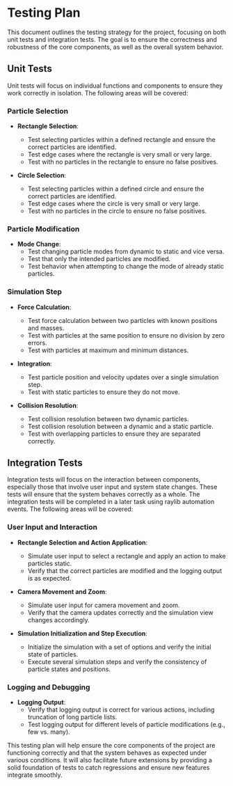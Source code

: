 # Testing Plan

This document outlines the testing strategy for the project, focusing on both unit tests and integration tests. The goal is to ensure the correctness and robustness of the core components, as well as the overall system behavior.

## Unit Tests

Unit tests will focus on individual functions and components to ensure they work correctly in isolation. The following areas will be covered:

### Particle Selection
- **Rectangle Selection**:
  - Test selecting particles within a defined rectangle and ensure the correct particles are identified.
  - Test edge cases where the rectangle is very small or very large.
  - Test with no particles in the rectangle to ensure no false positives.

- **Circle Selection**:
  - Test selecting particles within a defined circle and ensure the correct particles are identified.
  - Test edge cases where the circle is very small or very large.
  - Test with no particles in the circle to ensure no false positives.

### Particle Modification
- **Mode Change**:
  - Test changing particle modes from dynamic to static and vice versa.
  - Test that only the intended particles are modified.
  - Test behavior when attempting to change the mode of already static particles.

### Simulation Step
- **Force Calculation**:
  - Test force calculation between two particles with known positions and masses.
  - Test with particles at the same position to ensure no division by zero errors.
  - Test with particles at maximum and minimum distances.

- **Integration**:
  - Test particle position and velocity updates over a single simulation step.
  - Test with static particles to ensure they do not move.

- **Collision Resolution**:
  - Test collision resolution between two dynamic particles.
  - Test collision resolution between a dynamic and a static particle.
  - Test with overlapping particles to ensure they are separated correctly.

## Integration Tests

Integration tests will focus on the interaction between components, especially those that involve user input and system state changes. These tests will ensure that the system behaves correctly as a whole. The integration tests will be completed in a later task using raylib automation events. The following areas will be covered:

### User Input and Interaction
- **Rectangle Selection and Action Application**:
  - Simulate user input to select a rectangle and apply an action to make particles static.
  - Verify that the correct particles are modified and the logging output is as expected.

- **Camera Movement and Zoom**:
  - Simulate user input for camera movement and zoom.
  - Verify that the camera updates correctly and the simulation view changes accordingly.

- **Simulation Initialization and Step Execution**:
  - Initialize the simulation with a set of options and verify the initial state of particles.
  - Execute several simulation steps and verify the consistency of particle states and positions.

### Logging and Debugging
- **Logging Output**:
  - Verify that logging output is correct for various actions, including truncation of long particle lists.
  - Test logging output for different levels of particle modifications (e.g., few vs. many).

This testing plan will help ensure the core components of the project are functioning correctly and that the system behaves as expected under various conditions. It will also facilitate future extensions by providing a solid foundation of tests to catch regressions and ensure new features integrate smoothly.
